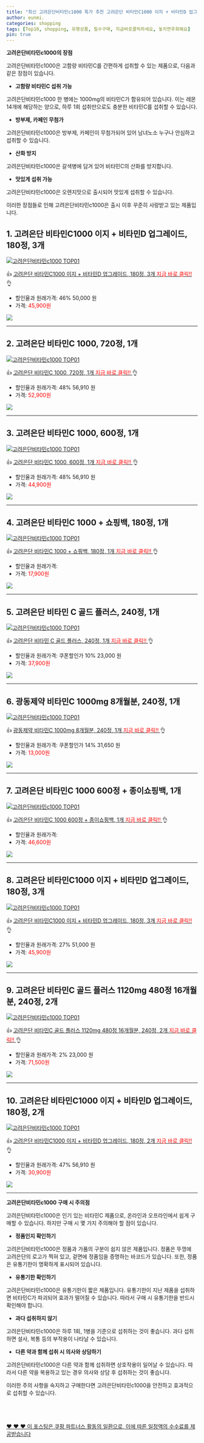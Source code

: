 ```yaml
---
title: "최신 고려은단비타민c1000 특가 추천 고려은단 비타민C1000 이지 + 비타민D 업그레이드, 180정, 3개 비교 장점"
author: eunmi.
categories: shopping
tags: [Top10, shopping, 유행상품, 필수구매, 지금바로클릭하세요, 놓치면후회해요]
pin: true
---
```

**고려은단비타민c1000의 장점**

고려은단비타민c1000은 고함량 비타민C를 간편하게 섭취할 수 있는 제품으로, 다음과 같은 장점이 있습니다.

* **고함량 비타민C 섭취 가능**

고려은단비타민c1000 한 병에는 1000mg의 비타민C가 함유되어 있습니다. 이는 레몬 14개에 해당하는 양으로, 하루 1회 섭취만으로도 충분한 비타민C를 섭취할 수 있습니다.

* **방부제, 카페인 무첨가**

고려은단비타민c1000은 방부제, 카페인이 무첨가되어 있어 남녀노소 누구나 안심하고 섭취할 수 있습니다.

* **산화 방지**

고려은단비타민c1000은 갈색병에 담겨 있어 비타민C의 산화를 방지합니다.

* **맛있게 섭취 가능**

고려은단비타민c1000은 오렌지맛으로 출시되어 맛있게 섭취할 수 있습니다.

이러한 장점들로 인해 고려은단비타민c1000은 출시 이후 꾸준히 사랑받고 있는 제품입니다.

   

## 1. 고려은단 비타민C1000 이지 + 비타민D 업그레이드, 180정, 3개

[![고려은단비타민c1000 TOP01](https://thumbnail6.coupangcdn.com/thumbnails/remote/230x230ex/image/vendor_inventory/1905/c477a150a27a89eeee58b7dda22b7d7bc317216f141ab8b1d936395fb610.png)](https://link.coupang.com/re/AFFSDP?lptag=AF3617701&subid=GithubCoopas&pageKey=5307090358&traceid=V0-153&itemId=9188738966&vendorItemId=78008647843)


👍 [고려은단 비타민C1000 이지 + 비타민D 업그레이드, 180정, 3개 <font color=red> 지금 바로 클릭!! </font> ](https://link.coupang.com/re/AFFSDP?lptag=AF3617701&subid=GithubCoopas&pageKey=5307090358&traceid=V0-153&itemId=9188738966&vendorItemId=78008647843) 👌 


- 할인율과 원래가격: 46%  50,000   원
- 가격: <span style='color:red'>45,900원</span>

[![](/discount_price.png)](https://link.coupang.com/re/AFFSDP?lptag=AF3617701&subid=GithubCoopas&pageKey=5307090358&traceid=V0-153&itemId=9188738966&vendorItemId=78008647843)

---


   

## 2. 고려은단 비타민C 1000, 720정, 1개

[![고려은단비타민c1000 TOP01](https://thumbnail8.coupangcdn.com/thumbnails/remote/230x230ex/image/vendor_inventory/e775/74dcd9bd61b53e11d973b54b4577f5b46195efff3c1bf797862a3d8d3721.jpg)](https://link.coupang.com/re/AFFSDP?lptag=AF3617701&subid=GithubCoopas&pageKey=7431508110&traceid=V0-153&itemId=324891&vendorItemId=82310782563)


👍 [고려은단 비타민C 1000, 720정, 1개 <font color=red> 지금 바로 클릭!! </font> ](https://link.coupang.com/re/AFFSDP?lptag=AF3617701&subid=GithubCoopas&pageKey=7431508110&traceid=V0-153&itemId=324891&vendorItemId=82310782563) 👌 


- 할인율과 원래가격: 48%  56,910   원
- 가격: <span style='color:red'>52,900원</span>

[![](/discount_price.png)](https://link.coupang.com/re/AFFSDP?lptag=AF3617701&subid=GithubCoopas&pageKey=7431508110&traceid=V0-153&itemId=324891&vendorItemId=82310782563)

---


   

## 3. 고려은단 비타민C 1000, 600정, 1개

[![고려은단비타민c1000 TOP01](https://thumbnail9.coupangcdn.com/thumbnails/remote/230x230ex/image/vendor_inventory/b690/8ed9c95a055e823ce903fa59be85e127dd9bf9f7c1f11adc1d8e14eb4b3b.jpg)](https://link.coupang.com/re/AFFSDP?lptag=AF3617701&subid=GithubCoopas&pageKey=7431508110&traceid=V0-153&itemId=6260161690&vendorItemId=82310832054)


👍 [고려은단 비타민C 1000, 600정, 1개 <font color=red> 지금 바로 클릭!! </font> ](https://link.coupang.com/re/AFFSDP?lptag=AF3617701&subid=GithubCoopas&pageKey=7431508110&traceid=V0-153&itemId=6260161690&vendorItemId=82310832054) 👌 


- 할인율과 원래가격: 48%  56,910   원
- 가격: <span style='color:red'>44,900원</span>

[![](/discount_price.png)](https://link.coupang.com/re/AFFSDP?lptag=AF3617701&subid=GithubCoopas&pageKey=7431508110&traceid=V0-153&itemId=6260161690&vendorItemId=82310832054)

---


   

## 4. 고려은단 비타민C 1000 + 쇼핑백, 180정, 1개

[![고려은단비타민c1000 TOP01](https://thumbnail9.coupangcdn.com/thumbnails/remote/230x230ex/image/retail/images/4703148579049300-059b6a35-47ce-41aa-918b-9a7958e85e8f.jpg)](https://link.coupang.com/re/AFFSDP?lptag=AF3617701&subid=GithubCoopas&pageKey=7431508110&traceid=V0-153&itemId=13855063319&vendorItemId=3000235591)


👍 [고려은단 비타민C 1000 + 쇼핑백, 180정, 1개 <font color=red> 지금 바로 클릭!! </font> ](https://link.coupang.com/re/AFFSDP?lptag=AF3617701&subid=GithubCoopas&pageKey=7431508110&traceid=V0-153&itemId=13855063319&vendorItemId=3000235591) 👌 


- 할인율과 원래가격: 
- 가격: <span style='color:red'>17,900원</span>

[![](/discount_price.png)](https://link.coupang.com/re/AFFSDP?lptag=AF3617701&subid=GithubCoopas&pageKey=7431508110&traceid=V0-153&itemId=13855063319&vendorItemId=3000235591)

---


   

## 5. 고려은단 비타민 C 골드 플러스, 240정, 1개

[![고려은단비타민c1000 TOP01](https://thumbnail7.coupangcdn.com/thumbnails/remote/230x230ex/image/vendor_inventory/3076/833b451388f74ef0556d81f13bfde70fadb21ab2e42998f1cd7c655748b1.png)](https://link.coupang.com/re/AFFSDP?lptag=AF3617701&subid=GithubCoopas&pageKey=6256392957&traceid=V0-153&itemId=6260129128&vendorItemId=81209834504)


👍 [고려은단 비타민 C 골드 플러스, 240정, 1개 <font color=red> 지금 바로 클릭!! </font> ](https://link.coupang.com/re/AFFSDP?lptag=AF3617701&subid=GithubCoopas&pageKey=6256392957&traceid=V0-153&itemId=6260129128&vendorItemId=81209834504) 👌 


- 할인율과 원래가격: 쿠폰할인가 10%  23,000   원
- 가격: <span style='color:red'>37,900원</span>

[![](/discount_price.png)](https://link.coupang.com/re/AFFSDP?lptag=AF3617701&subid=GithubCoopas&pageKey=6256392957&traceid=V0-153&itemId=6260129128&vendorItemId=81209834504)

---


   

## 6. 광동제약 비타민C 1000mg 8개월분, 240정, 1개

[![고려은단비타민c1000 TOP01](https://thumbnail9.coupangcdn.com/thumbnails/remote/230x230ex/image/vendor_inventory/images/2018/11/09/10/0/4dca667a-edb6-41e6-bc57-424582bc537a.jpg)](https://link.coupang.com/re/AFFSDP?lptag=AF3617701&subid=GithubCoopas&pageKey=6409464601&traceid=V0-153&itemId=1087020209&vendorItemId=4104350214)


👍 [광동제약 비타민C 1000mg 8개월분, 240정, 1개 <font color=red> 지금 바로 클릭!! </font> ](https://link.coupang.com/re/AFFSDP?lptag=AF3617701&subid=GithubCoopas&pageKey=6409464601&traceid=V0-153&itemId=1087020209&vendorItemId=4104350214) 👌 


- 할인율과 원래가격: 쿠폰할인가 14%  31,650   원
- 가격: <span style='color:red'>13,000원</span>

[![](/discount_price.png)](https://link.coupang.com/re/AFFSDP?lptag=AF3617701&subid=GithubCoopas&pageKey=6409464601&traceid=V0-153&itemId=1087020209&vendorItemId=4104350214)

---


   

## 7. 고려은단 비타민C 1000 600정 + 종이쇼핑백, 1개

[![고려은단비타민c1000 TOP01](https://thumbnail9.coupangcdn.com/thumbnails/remote/230x230ex/image/vendor_inventory/14e1/9c8244f75de2a2574db5a3c9afc7f13bd834a314e9a0371950e8bcab6ee5.jpg)](https://link.coupang.com/re/AFFSDP?lptag=AF3617701&subid=GithubCoopas&pageKey=7294664209&traceid=V0-153&itemId=18652353035&vendorItemId=85410617631)


👍 [고려은단 비타민C 1000 600정 + 종이쇼핑백, 1개 <font color=red> 지금 바로 클릭!! </font> ](https://link.coupang.com/re/AFFSDP?lptag=AF3617701&subid=GithubCoopas&pageKey=7294664209&traceid=V0-153&itemId=18652353035&vendorItemId=85410617631) 👌 


- 할인율과 원래가격: 
- 가격: <span style='color:red'>46,600원</span>

[![](/discount_price.png)](https://link.coupang.com/re/AFFSDP?lptag=AF3617701&subid=GithubCoopas&pageKey=7294664209&traceid=V0-153&itemId=18652353035&vendorItemId=85410617631)

---


   

## 8. 고려은단 비타민C1000 이지 + 비타민D 업그레이드, 180정, 3개

[![고려은단비타민c1000 TOP01](https://thumbnail6.coupangcdn.com/thumbnails/remote/230x230ex/image/vendor_inventory/1905/c477a150a27a89eeee58b7dda22b7d7bc317216f141ab8b1d936395fb610.png)](https://link.coupang.com/re/AFFSDP?lptag=AF3617701&subid=GithubCoopas&pageKey=5307090358&traceid=V0-153&itemId=9188738966&vendorItemId=78008647843)


👍 [고려은단 비타민C1000 이지 + 비타민D 업그레이드, 180정, 3개 <font color=red> 지금 바로 클릭!! </font> ](https://link.coupang.com/re/AFFSDP?lptag=AF3617701&subid=GithubCoopas&pageKey=5307090358&traceid=V0-153&itemId=9188738966&vendorItemId=78008647843) 👌 


- 할인율과 원래가격: 27%  51,000   원
- 가격: <span style='color:red'>45,900원</span>

[![](/discount_price.png)](https://link.coupang.com/re/AFFSDP?lptag=AF3617701&subid=GithubCoopas&pageKey=5307090358&traceid=V0-153&itemId=9188738966&vendorItemId=78008647843)

---


   

## 9. 고려은단 비타민C 골드 플러스 1120mg 480정 16개월분, 240정, 2개

[![고려은단비타민c1000 TOP01](https://thumbnail7.coupangcdn.com/thumbnails/remote/230x230ex/image/vendor_inventory/fe76/3f18f0d1baed83b6992b93f63b9209a8497b2d8214c717866db8178a4ba6.png)](https://link.coupang.com/re/AFFSDP?lptag=AF3617701&subid=GithubCoopas&pageKey=6256392957&traceid=V0-153&itemId=12923788961&vendorItemId=81209834522)


👍 [고려은단 비타민C 골드 플러스 1120mg 480정 16개월분, 240정, 2개 <font color=red> 지금 바로 클릭!! </font> ](https://link.coupang.com/re/AFFSDP?lptag=AF3617701&subid=GithubCoopas&pageKey=6256392957&traceid=V0-153&itemId=12923788961&vendorItemId=81209834522) 👌 


- 할인율과 원래가격: 2%  23,000   원
- 가격: <span style='color:red'>71,500원</span>

[![](/discount_price.png)](https://link.coupang.com/re/AFFSDP?lptag=AF3617701&subid=GithubCoopas&pageKey=6256392957&traceid=V0-153&itemId=12923788961&vendorItemId=81209834522)

---


   

## 10. 고려은단 비타민C1000 이지 + 비타민D 업그레이드, 180정, 2개

[![고려은단비타민c1000 TOP01](https://thumbnail6.coupangcdn.com/thumbnails/remote/230x230ex/image/vendor_inventory/6964/d21b673cc3d107dbfc5393b15706a462bd3c5833d39d2d32b28d3ed6ba5c.png)](https://link.coupang.com/re/AFFSDP?lptag=AF3617701&subid=GithubCoopas&pageKey=5307090358&traceid=V0-153&itemId=7677417031&vendorItemId=77769628233)


👍 [고려은단 비타민C1000 이지 + 비타민D 업그레이드, 180정, 2개 <font color=red> 지금 바로 클릭!! </font> ](https://link.coupang.com/re/AFFSDP?lptag=AF3617701&subid=GithubCoopas&pageKey=5307090358&traceid=V0-153&itemId=7677417031&vendorItemId=77769628233) 👌 


- 할인율과 원래가격: 47%  56,910   원
- 가격: <span style='color:red'>30,900원</span>

[![](/discount_price.png)](https://link.coupang.com/re/AFFSDP?lptag=AF3617701&subid=GithubCoopas&pageKey=5307090358&traceid=V0-153&itemId=7677417031&vendorItemId=77769628233)

---
**고려은단비타민c1000 구매 시 주의점**

고려은단비타민c1000은 인기 있는 비타민C 제품으로, 온라인과 오프라인에서 쉽게 구매할 수 있습니다. 하지만 구매 시 몇 가지 주의해야 할 점이 있습니다.

* **정품인지 확인하기**

고려은단비타민c1000은 정품과 가품의 구분이 쉽지 않은 제품입니다. 정품은 뚜껑에 고려은단의 로고가 찍혀 있고, 겉면에 정품임을 증명하는 바코드가 있습니다. 또한, 정품은 유통기한이 명확하게 표시되어 있습니다.

* **유통기한 확인하기**

고려은단비타민c1000은 유통기한이 짧은 제품입니다. 유통기한이 지난 제품을 섭취하면 비타민C가 파괴되어 효과가 떨어질 수 있습니다. 따라서 구매 시 유통기한을 반드시 확인해야 합니다.

* **과다 섭취하지 않기**

고려은단비타민c1000은 하루 1회, 1병을 기준으로 섭취하는 것이 좋습니다. 과다 섭취하면 설사, 복통 등의 부작용이 나타날 수 있습니다.

* **다른 약과 함께 섭취 시 의사와 상담하기**

고려은단비타민c1000은 다른 약과 함께 섭취하면 상호작용이 일어날 수 있습니다. 따라서 다른 약을 복용하고 있는 경우 의사와 상담 후 섭취하는 것이 좋습니다.

이러한 주의 사항을 숙지하고 구매한다면 고려은단비타민c1000을 안전하고 효과적으로 섭취할 수 있습니다.<br><br><br><br><br> [ ❤ ❤ ❤ 이 포스팅은 쿠팡 파트너스 활동의 일환으로, 이에 따른 일정액의 수수료를 제공받습니다](https://link.coupang.com/a/bcEFyh)